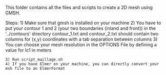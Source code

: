 This folder contains all the files and scripts to create a 2D mesh using GMSH. 

Steps:
	1) Make sure that gmsh is installed  on your machine
	2) You have to put your contour 1 and 2 (your two boundaries (inland and front)) in the '../contours' directory
		contour_1.txt and contour_2.txt should contain two columns for (x,y) coordinates
		with a tab separation between columns
	3) You can choose your mesh resolution in the OPTIONS File by defining a value for lc1 in meters
	
	3) Run script_maillage.sh
	4) If you have Elmer on your machine, you can directly convert your msh file to an ElmerFormat
